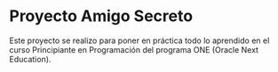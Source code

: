# Proyecto Amigo Secreto

Este proyecto se realizo para poner en práctica todo lo aprendido en el curso Principiante en Programación del programa ONE (Oracle Next Education).
